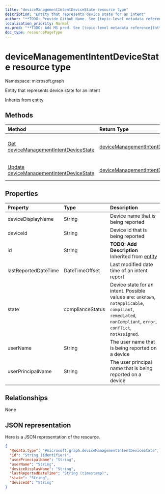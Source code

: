 ```yaml
---
title: "deviceManagementIntentDeviceState resource type"
description: "Entity that represents device state for an intent"
author: "**TODO: Provide Github Name. See [topic-level metadata reference](https://msgo.azurewebsites.net/add/document/guidelines/metadata.html#topic-level-metadata)**"
localization_priority: Normal
ms.prod: "**TODO: Add MS prod. See [topic-level metadata reference](https://msgo.azurewebsites.net/add/document/guidelines/metadata.html#topic-level-metadata)**"
doc_type: resourcePageType
---
```


# deviceManagementIntentDeviceState resource type


Namespace: microsoft.graph

Entity that represents device state for an intent


Inherits from [entity](../resources/entity.md)

## Methods
|Method|Return Type|Description|
|:---|:---|:---|
|[Get deviceManagementIntentDeviceState](../api/devicemanagementintentdevicestate-get.md)|[deviceManagementIntentDeviceState](../resources/devicemanagementintentdevicestate.md)|Read the properties and relationships of a [deviceManagementIntentDeviceState](../resources/devicemanagementintentdevicestate.md) object.|
|[Update deviceManagementIntentDeviceState](../api/devicemanagementintentdevicestate-update.md)|[deviceManagementIntentDeviceState](../resources/devicemanagementintentdevicestate.md)|Update the properties of a [deviceManagementIntentDeviceState](../resources/devicemanagementintentdevicestate.md) object.|

## Properties
|Property|Type|Description|
|:---|:---|:---|
|deviceDisplayName|String|Device name that is being reported|
|deviceId|String|Device id that is being reported|
|id|String|**TODO: Add Description** Inherited from [entity](../resources/entity.md)|
|lastReportedDateTime|DateTimeOffset|Last modified date time of an intent report|
|state|complianceStatus|Device state for an intent. Possible values are: `unknown`, `notApplicable`, `compliant`, `remediated`, `nonCompliant`, `error`, `conflict`, `notAssigned`.|
|userName|String|The user name that is being reported on a device|
|userPrincipalName|String|The user principal name that is being reported on a device|

## Relationships
None

## JSON representation
Here is a JSON representation of the resource.
<!-- {
  "blockType": "resource",
  "keyProperty": "id",
  "@odata.type": "microsoft.graph.deviceManagementIntentDeviceState",
  "baseType": "microsoft.graph.entity",
  "openType": false
}
-->
``` json
{
  "@odata.type": "#microsoft.graph.deviceManagementIntentDeviceState",
  "id": "String (identifier)",
  "userPrincipalName": "String",
  "userName": "String",
  "deviceDisplayName": "String",
  "lastReportedDateTime": "String (timestamp)",
  "state": "String",
  "deviceId": "String"
}
```

